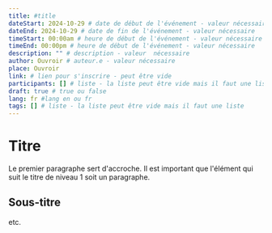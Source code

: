 ```yaml
---
title: #title
dateStart: 2024-10-29 # date de début de l'événement - valeur nécessaire
dateEnd: 2024-10-29 # date de fin de l'événement - valeur nécessaire
timeStart: 00:00am # heure de début de l'événement - valeur nécessaire
timeEnd: 00:00pm # heure de début de l'événement - valeur nécessaire
description: "" # description - valeur  nécessaire
author: Ouvroir # auteur.e - valeur nécessaire
place: Ouvroir
link: # lien pour s'inscrire - peut être vide
participants: [] # liste - la liste peut être vide mais il faut une liste
draft: true # true ou false
lang: fr #lang en ou fr
tags: [] # liste - la liste peut être vide mais il faut une liste
---
```


# Titre

Le premier paragraphe sert d'accroche. Il est important que l'élément qui suit le titre de niveau 1 soit un paragraphe.

## Sous-titre

etc.

